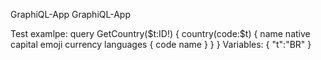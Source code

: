 GraphiQL-App
GraphiQL-App

Test examlpe:
query GetCountry($t:ID!) {
    country(code:$t) {
      name
      native
      capital
      emoji
      currency
      languages {
      code
      name
    }
  }
}
Variables:
{
  "t":"BR"
}

